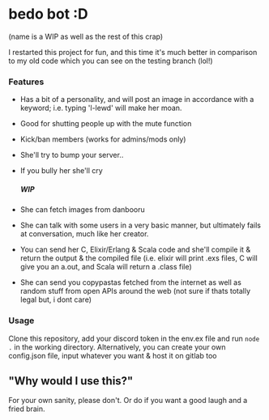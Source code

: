 # bedo bot :D

(name is a WIP as well as the rest of this crap)

I restarted this project for fun, and this time it's much better in comparison to my old code which you can see on the testing branch (lol!)

### Features

- Has a bit of a personality, and will post an image in accordance with a keyword; i.e. typing 'l-lewd' will make her moan.

- Good for shutting people up with the mute function

- Kick/ban members (works for admins/mods only)

- She'll try to bump your server..

- If you bully her she'll cry

  ##### WIP

- She can fetch images from danbooru 

- She can talk with some users in a very basic manner, but ultimately fails at conversation, much like her creator.

- You can send her C, Elixir/Erlang & Scala code and she'll compile it & return the output & the compiled file (i.e. elixir will print .exs files, C will give you an a.out, and Scala will return a .class file)

- She can send you copypastas fetched from the internet as well as random stuff from open APIs around the web (not sure if thats totally legal but, i dont care)

### Usage

Clone this repository, add your discord token in the env.ex file and run `node .` in the working directory.
Alternatively, you can create your own config.json file, input whatever you want & host it on gitlab too

## "Why would I use this?"
For your own sanity, please don't. Or do if you want a good laugh and a fried brain.

